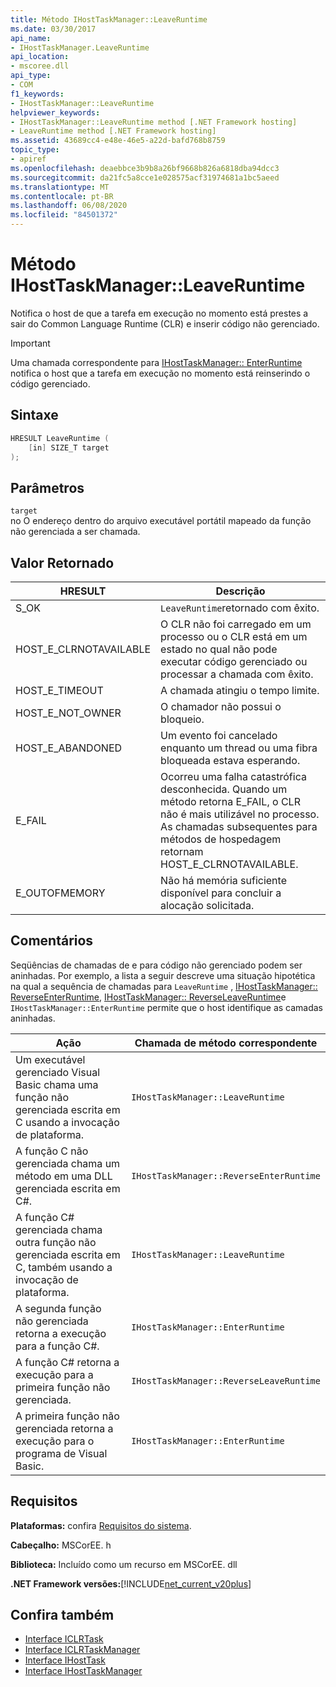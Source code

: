 ```yaml
---
title: Método IHostTaskManager::LeaveRuntime
ms.date: 03/30/2017
api_name:
- IHostTaskManager.LeaveRuntime
api_location:
- mscoree.dll
api_type:
- COM
f1_keywords:
- IHostTaskManager::LeaveRuntime
helpviewer_keywords:
- IHostTaskManager::LeaveRuntime method [.NET Framework hosting]
- LeaveRuntime method [.NET Framework hosting]
ms.assetid: 43689cc4-e48e-46e5-a22d-bafd768b8759
topic_type:
- apiref
ms.openlocfilehash: deaebbce3b9b8a26bf9668b826a6818dba94dcc3
ms.sourcegitcommit: da21fc5a8cce1e028575acf31974681a1bc5aeed
ms.translationtype: MT
ms.contentlocale: pt-BR
ms.lasthandoff: 06/08/2020
ms.locfileid: "84501372"
---
```

# <a name="ihosttaskmanagerleaveruntime-method"></a>Método IHostTaskManager::LeaveRuntime
Notifica o host de que a tarefa em execução no momento está prestes a sair do Common Language Runtime (CLR) e inserir código não gerenciado.  
  
> [!IMPORTANT]
> Uma chamada correspondente para [IHostTaskManager:: EnterRuntime](ihosttaskmanager-enterruntime-method.md) notifica o host que a tarefa em execução no momento está reinserindo o código gerenciado.  
  
## <a name="syntax"></a>Sintaxe  
  
```cpp  
HRESULT LeaveRuntime (  
    [in] SIZE_T target  
);  
```  
  
## <a name="parameters"></a>Parâmetros  
 `target`  
 no O endereço dentro do arquivo executável portátil mapeado da função não gerenciada a ser chamada.  
  
## <a name="return-value"></a>Valor Retornado  
  
|HRESULT|Descrição|  
|-------------|-----------------|  
|S_OK|`LeaveRuntime`retornado com êxito.|  
|HOST_E_CLRNOTAVAILABLE|O CLR não foi carregado em um processo ou o CLR está em um estado no qual não pode executar código gerenciado ou processar a chamada com êxito.|  
|HOST_E_TIMEOUT|A chamada atingiu o tempo limite.|  
|HOST_E_NOT_OWNER|O chamador não possui o bloqueio.|  
|HOST_E_ABANDONED|Um evento foi cancelado enquanto um thread ou uma fibra bloqueada estava esperando.|  
|E_FAIL|Ocorreu uma falha catastrófica desconhecida. Quando um método retorna E_FAIL, o CLR não é mais utilizável no processo. As chamadas subsequentes para métodos de hospedagem retornam HOST_E_CLRNOTAVAILABLE.|  
|E_OUTOFMEMORY|Não há memória suficiente disponível para concluir a alocação solicitada.|  
  
## <a name="remarks"></a>Comentários  
 Seqüências de chamadas de e para código não gerenciado podem ser aninhadas. Por exemplo, a lista a seguir descreve uma situação hipotética na qual a sequência de chamadas para `LeaveRuntime` , [IHostTaskManager:: ReverseEnterRuntime](ihosttaskmanager-reverseenterruntime-method.md), [IHostTaskManager:: ReverseLeaveRuntime](ihosttaskmanager-reverseleaveruntime-method.md)e `IHostTaskManager::EnterRuntime` permite que o host identifique as camadas aninhadas.  
  
|Ação|Chamada de método correspondente|  
|------------|-------------------------------|  
|Um executável gerenciado Visual Basic chama uma função não gerenciada escrita em C usando a invocação de plataforma.|`IHostTaskManager::LeaveRuntime`|  
|A função C não gerenciada chama um método em uma DLL gerenciada escrita em C#.|`IHostTaskManager::ReverseEnterRuntime`|  
|A função C# gerenciada chama outra função não gerenciada escrita em C, também usando a invocação de plataforma.|`IHostTaskManager::LeaveRuntime`|  
|A segunda função não gerenciada retorna a execução para a função C#.|`IHostTaskManager::EnterRuntime`|  
|A função C# retorna a execução para a primeira função não gerenciada.|`IHostTaskManager::ReverseLeaveRuntime`|  
|A primeira função não gerenciada retorna a execução para o programa de Visual Basic.|`IHostTaskManager::EnterRuntime`|  
  
## <a name="requirements"></a>Requisitos  
 **Plataformas:** confira [Requisitos do sistema](../../get-started/system-requirements.md).  
  
 **Cabeçalho:** MSCorEE. h  
  
 **Biblioteca:** Incluído como um recurso em MSCorEE. dll  
  
 **.NET Framework versões:**[!INCLUDE[net_current_v20plus](../../../../includes/net-current-v20plus-md.md)]  
  
## <a name="see-also"></a>Confira também

- [Interface ICLRTask](iclrtask-interface.md)
- [Interface ICLRTaskManager](iclrtaskmanager-interface.md)
- [Interface IHostTask](ihosttask-interface.md)
- [Interface IHostTaskManager](ihosttaskmanager-interface.md)
